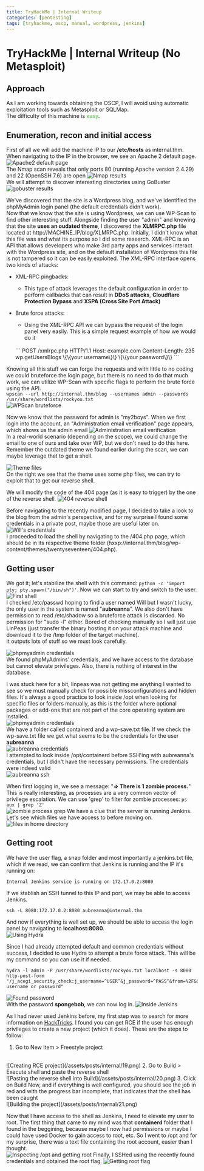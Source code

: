 ```yaml
---
title: TryHackMe | Internal Writeup
categories: [pentesting]
tags: [tryhackme, oscp, manual, wordpress, jenkins]
---
```


# TryHackMe | Internal Writeup (No Metasploit)

## Approach
As I am working towards obtaining the OSCP, I will avoid using automatic exploitation tools such as Metasploit or SQLMap.
<br>
The difficulty of this machine is <span style="color:limegreen">easy</span>.

## Enumeration, recon and initial access
First of all we will add the machine IP to our **/etc/hosts** as internal.thm.
<br>
When navigating to the IP in the browser, we see an Apache 2 default page.
![Apache2 default page](/assets/posts/internal/1.png)
<br>
The Nmap scan reveals that only ports 80 (running Apache version 2.4.29) and 22 (OpenSSH 7.6) are open
![Nmap results](/assets/posts/internal/2.png)
<br>
We will attempt to discover interesting directories using GoBuster
![gobuster results](/assets/posts/internal/3.png)

We've discovered that the site is a Wordpress blog, and we've identified the phpMyAdmin login panel (the default credentials didn't work).
<br>
Now that we know that the site is using Wordpress, we can use WP-Scan to find other interesting stuff. Alongside finding the user "admin" and knowing that the site **uses an oudated theme**, I discovered the **XLMRPC.php** file located at http://MACHINE_IP/blog/XLMRPC.php. Initially, I didn't know what this file was and what its purpose so I did some research. XML-RPC is an API that allows developers who make 3rd party apps and services interact with the Wordpress site, and on the default installation of Wordpress this file is not tampered so it can be easily exploited. The XML-RPC interface opens two kinds of attacks:
* XML-RPC pingbacks:
    * This type of attack leverages the default configuration in order to perform callbacks that can result in **DDoS attacks**, **Cloudflare Protection Bypass** and **XSPA (Cross Site Port Attack)**
* Brute force attacks:
    * Using the XML-RPC API we can bypass the request of the login panel very easily. This is a simple request example of how we would do it
    <br>
    ```
    POST /xmlrpc.php HTTP/1.1
    Host: example.com
    Content-Length: 235

    <?xml version="1.0" encoding="UTF-8"?>
    <methodCall> 
    <methodName>wp.getUsersBlogs</methodName> 
    <params> 
    <param><value>\{\{your username\}\}</value></param> 
    <param><value>\{\{your password\}\}</value></param> 
    </params> 
    </methodCall>
    ```

Knowing all this stuff we can forge the requests and with little to no coding we could bruteforce the login page, but there is no need to do that much work, we can utilize WP-Scan with specific flags to perform the brute force using the API.
<br>
```wpscan --url http://internal.thm/blog --usernames admin --passwords /usr/share/wordlists/rockyou.txt```
<br>
![WPScan bruteforce](/assets/posts/internal/wpscan_bf.png)

Now we know that the password for admin is "my2boys". When we first login into the account, an "Administration email verification" page appears, which shows us the admin email
![Administration email verification](/assets/posts/internal/5.png)
<br>
In a real-world scenario (depending on the scope), we could change the email to one of ours and take over WP, but we don't need to do this here. Remember the outdated theme we found earlier during the scan, we can maybe leverage that to get a shell.


![Theme files](/assets/posts/internal/6.png)
<br>
On the right we see that the theme uses some php files, we can try to exploit that to get our reverse shell.

We will modify the code of the 404 page (as it is easy to trigger) by the one of the reverse shell.
![404 reverse shell](/assets/posts/internal/7.png)

Before navigating to the recently modified page, I decided to take a look to the blog from the admin's perspective, and for my surprise I found some credentials in a private post, maybe those are useful later on.
![Will's credentials](/assets/posts/internal/8.png)
<br>
I proceeded to load the shell by navigating to the /404.php page, which should be in its respective theme folder (hxxp://internal.thm/blog/wp-content/themes/twentyseventeen/404.php).
<br>

## Getting user
We got it; let's stabilize the shell with this command: ```python -c 'import pty; pty.spawn("/bin/sh")'```. Now we can start to try and switch to the user.
![First shell](/assets/posts/internal/9.png)
<br>
I checked /etc/passwd hoping to find a user named Will but I wasn't lucky, the only user in the system is named "**aubreanna**". We also don't have permission to read /etc/shadow so a bruteforce attack is discarded. No permission for "sudo -l" either. Bored of checking manually so I will just use LinPeas (just transfer the binary hosting it on your attack machine and download it to the /tmp folder of the target machine).
<br>
It outputs lots of stuff so we must look carefully.

![phpmyadmin credentials](/assets/posts/internal/10.png)
<br>
We found phpMyAdmins' credentials, and we have access to the database but cannot elevate privileges. Also, there is nothing of interest in the database.

I was stuck here for a bit, linpeas was not getting me anything I wanted to see so we must manually check for possible missconfigurations and hidden files. It's always a good practice to look inside /opt when looking for specific files or folders manually, as this is the folder where optional packages or add-ons that are not part of the core operating system are installed.
<br>
![phpmyadmin credentials](/assets/posts/internal/11.png)
<br>
We have a folder called containerd and a wp-save.txt file. If we check the wp-save.txt file we get what seems to be the credentials for the user **aubreanna**
<br>
![aubreanna credentials](/assets/posts/internal/12.png)
<br>
I attempted to look inside /opt/containerd before SSH'ing with aubreanna's credentials, but I didn't have the necessary permissions. The credentials were indeed valid
<br>
![aubreanna ssh](/assets/posts/internal/13.png)

When first logging in, we see a message: "**⇒ There is 1 zombie process.**" This is really interesting, as processes are a very common vector of privilege escalation. We can use 'grep' to filter for zombie processes: ```ps aux | grep 'Z'```
<br>
![zombie process grep](/assets/posts/internal/14.png)
We have a clue that the server is running Jenkins. Let's see which files we have access to before moving on.
<br>
![files in home directory](/assets/posts/internal/15.png)

## Getting root
We have the user flag, a snap folder and most importantly a jenkins.txt file, which if we read, we can confirm that Jenkins is running and the IP it's running on:
```
Internal Jenkins service is running on 172.17.0.2:8080
```
If we stablish an SSH tunnel to this IP and port, we may be able to access Jenkins. 
```console
ssh -L 8080:172.17.0.2:8080 aubreanna@internal.thm
```
And now if everything is well set up, we should be able to access the login panel by navigating to **localhost:8080**.
<br>
![Using Hydra](/assets/posts/internal/16.png)

Since I had already attempted default and common credentials without success, I decided to use Hydra to attempt a brute force attack. This will be my command so you can use it if needed.
<br>
 ```console
 hydra -l admin -P /usr/share/wordlists/rockyou.txt localhost -s 8080 http-post-form "/j_acegi_security_check:j_username=^USER^&j_password=^PASS^&from=%2F&Submit=Sign+in:Invalid username or password"
 ```
![Found password](/assets/posts/internal/17.png)
<br>
With the password **spongebob**, we can now log in.
![Inside Jenkins](/assets/posts/internal/18.png)

As I had never used Jenkins before, my first step was to search for more information on [HackTricks](https://cloud.hacktricks.xyz/pentesting-ci-cd/jenkins-security). I found you can get RCE if the user has enough privileges to create a new project (which it does). These are the steps to follow:
1. Go to New Item > Freestyle project
<br>
![Creating RCE project](/assets/posts/internal/19.png)
2. Go to Build > Execute shell and paste the reverse shell
<br>
![Pasting the reverse shell into Build](/assets/posts/internal/20.png)
3. Click on Build Now, and if everything is well configured, you should see the job in red and with the progress bar incomplete, that indicates that the shell has been caught
<br>
![Building the project](/assets/posts/internal/21.png)

Now that I have access to the shell as Jenkins, I need to elevate my user to root. The first thing that came to my mind was that **containerd** folder that I found in the beggining, because maybe I now had permissions or maybe I could have used Docker to gain access to root, etc. So I went to /opt and for my surprise, there was a text file containing the root account, easier than I thought.
<br>
![Inspecting /opt and getting root](/assets/posts/internal/22.png)
Finally, I SSHed using the recently found credentials and obtained the root flag.
![Getting root flag](/assets/posts/internal/23.png)